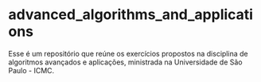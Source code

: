 # advanced_algorithms_and_applications
Esse é um repositório que reúne os exercícios propostos na disciplina de algoritmos avançados e aplicações, ministrada na Universidade de São Paulo - ICMC.
